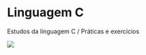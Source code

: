 # Linguagem C
Estudos da linguagem C / Práticas e exercícios

<img src="https://images.vexels.com/media/users/3/166253/isolated/lists/14bc03b7b1c2c4e2656fd4c0a981cbbc-icone-da-linguagem-de-programacao-cpp.png">
